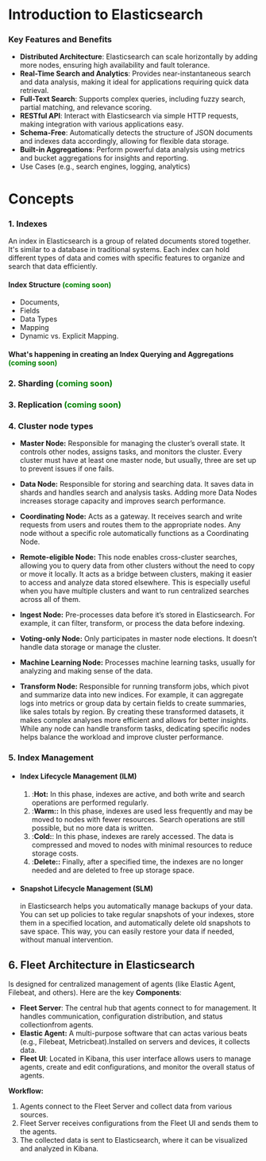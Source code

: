 # **Introduction to Elasticsearch**
### Key Features and Benefits
-  **Distributed Architecture**: Elasticsearch can scale horizontally by adding more nodes, ensuring high availability and fault tolerance.
- **Real-Time Search and Analytics**: Provides near-instantaneous search and data analysis, making it ideal for applications requiring quick data retrieval.
- **Full-Text Search**: Supports complex queries, including fuzzy search, partial matching, and relevance scoring.
- **RESTful API**: Interact with Elasticsearch via simple HTTP requests, making integration with various applications easy.
- **Schema-Free**: Automatically detects the structure of JSON documents and indexes data accordingly, allowing for flexible data storage.
- **Built-in Aggregations**: Perform powerful data analysis using metrics and bucket aggregations for insights and reporting.
- Use Cases (e.g., search engines, logging, analytics)

# Concepts
### 1. Indexes

An index in Elasticsearch is a group of related documents stored together. It's similar to a database in traditional systems. Each index can hold different types of data and comes with specific features to organize and search that data efficiently.

#### Index Structure <span style="color: green"> (coming soon) </span>

- Documents, 
- Fields
- Data Types
- Mapping
- Dynamic vs. Explicit Mapping.
#### What's happening in creating an Index Querying and Aggregations  <span style="color: green"> (coming soon) </span>



### 2. Sharding <span style="color: green"> (coming soon) </span>


### 3. Replication <span style="color: green"> (coming soon) </span>


### 4. Cluster node types

- **Master Node:** 
	Responsible for managing the cluster’s overall state. It controls other nodes, assigns tasks, and monitors the cluster. Every cluster must have at least one master node, but usually, three are set up to prevent issues if one fails.

- **Data Node:**
	Responsible for storing and searching data. It saves data in shards and handles search and analysis tasks. Adding more Data Nodes increases storage capacity and improves search performance.

- **Coordinating Node:**
	Acts as a gateway. It receives search and write requests from users and routes them to the appropriate nodes. Any node without a specific role automatically functions as a Coordinating Node.

- **Remote-eligible Node:**
	This node enables cross-cluster searches, allowing you to query data from other clusters without the need to copy or move it locally. It acts as a bridge between clusters, making it 	easier to access and analyze data stored elsewhere. This is especially useful when you have multiple clusters and want to run centralized searches across all of them.  
 
- **Ingest Node:**
	Pre-processes data before it’s stored in Elasticsearch. For example, it can filter, transform, or process the data before indexing.

- **Voting-only Node:**
	Only participates in master node elections. It doesn’t handle data storage or manage the cluster.

- **Machine Learning Node:**
    Processes machine learning tasks, usually for analyzing and making sense of the data.
  
- **Transform Node:**
    Responsible for running transform jobs, which pivot and summarize data into new indices. For example, it can aggregate logs into metrics or group data by certain fields to create summaries, like sales totals by region. By creating these transformed datasets, it makes complex analyses more efficient and allows for better insights. While any node can handle transform tasks, dedicating specific nodes helps balance the workload and improve cluster performance.




### 5. Index Management

- ####  Index Lifecycle Management (ILM)
	1. :**Hot:** In this phase, indexes are active, and both write and search operations are performed regularly.
	2. :**Warm::** In this phase, indexes are used less frequently and may be moved to nodes with fewer resources. Search operations are still possible, but no more data is written.
	3. :**Cold:**: In this phase, indexes are rarely accessed. The data is compressed and moved to nodes with minimal resources to reduce storage costs.
	4. :**Delete::** Finally, after a specified time, the indexes are no longer needed and are deleted to free up storage space.
    

- #### Snapshot Lifecycle Management (SLM)
	in Elasticsearch helps you automatically manage backups of your data. You can set up policies to take regular snapshots of your indexes, store them in a specified location, and automatically delete old snapshots to save space. This way, you can easily restore your data if needed, without manual intervention.
  
## 6. Fleet Architecture in Elasticsearch 
Is designed for centralized management of agents (like Elastic Agent, Filebeat, and others). Here are the key
**Components**:
- **Fleet Server**: The central hub that agents connect to for management. It handles communication, configuration distribution, and status collectionfrom agents.
- **Elastic Agent:** A multi-purpose software that can actas various beats (e.g., Filebeat, Metricbeat).Installed on servers and devices, it collects data.
- **Fleet UI**: Located in Kibana, this user interface allows users to manage agents, create and edit configurations, and monitor the overall status of agents.
  
**Workflow:**
1. Agents connect to the Fleet Server and collect data from various sources.
2. Fleet Server receives configurations from the Fleet UI and sends them to the agents.
3. The collected data is sent to Elasticsearch, where it can be visualized and analyzed in Kibana.
